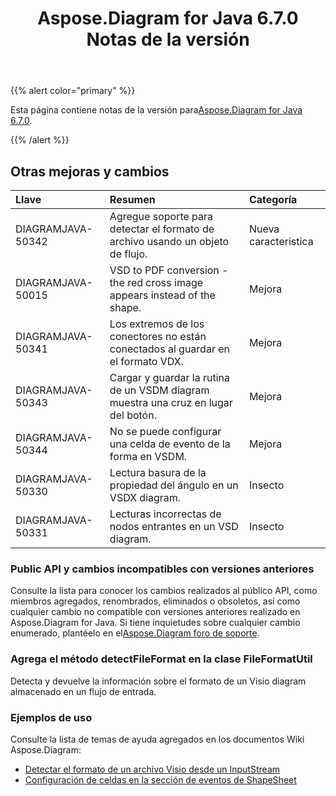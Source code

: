 ﻿---
title: Aspose.Diagram for Java 6.7.0 Notas de la versión
type: docs
weight: 50
url: /es/java/aspose-diagram-for-java-6-7-0-release-notes/
---
{{% alert color="primary" %}} 

 Esta página contiene notas de la versión para[Aspose.Diagram for Java 6.7.0](https://docs.aspose.com/diagram/java/aspose-diagram-for-java-6-7-0-release-notes/).

{{% /alert %}} 
## **Otras mejoras y cambios**

|**Llave**|**Resumen**|**Categoría**|
|:- |:- |:- |
|DIAGRAMJAVA-50342|Agregue soporte para detectar el formato de archivo usando un objeto de flujo.|Nueva caracteristica|
|DIAGRAMJAVA-50015|VSD to PDF conversion - the red cross image appears instead of the shape.|Mejora|
|DIAGRAMJAVA-50341|Los extremos de los conectores no están conectados al guardar en el formato VDX.|Mejora|
|DIAGRAMJAVA-50343|Cargar y guardar la rutina de un VSDM diagram muestra una cruz en lugar del botón.|Mejora|
|DIAGRAMJAVA-50344|No se puede configurar una celda de evento de la forma en VSDM.|Mejora|
|DIAGRAMJAVA-50330|Lectura basura de la propiedad del ángulo en un VSDX diagram.|Insecto|
|DIAGRAMJAVA-50331|Lecturas incorrectas de nodos entrantes en un VSD diagram.|Insecto|
### **Public API y cambios incompatibles con versiones anteriores**
Consulte la lista para conocer los cambios realizados al público API, como miembros agregados, renombrados, eliminados o obsoletos, así como cualquier cambio no compatible con versiones anteriores realizado en Aspose.Diagram for Java. Si tiene inquietudes sobre cualquier cambio enumerado, plantéelo en el[Aspose.Diagram foro de soporte](https://forum.aspose.com/c/diagram/17).
### **Agrega el método detectFileFormat en la clase FileFormatUtil**
Detecta y devuelve la información sobre el formato de un Visio diagram almacenado en un flujo de entrada.
### **Ejemplos de uso**
Consulte la lista de temas de ayuda agregados en los documentos Wiki Aspose.Diagram:

- [Detectar el formato de un archivo Visio desde un InputStream](/diagram/es/java/introduction/#Introduction-DetecttheFormatofaVisioFilefromanInputStream)
- [Configuración de celdas en la sección de eventos de ShapeSheet](/diagram/es/java/setting-cells-in-the-event-section-of-shapesheet/)
